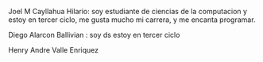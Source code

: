 Joel M Cayllahua Hilario: soy estudiante de ciencias de la computacion y estoy en tercer ciclo, me gusta mucho mi carrera, y me encanta programar. 

Diego Alarcon Ballivian : soy ds estoy en tercer ciclo

Henry Andre Valle Enriquez
